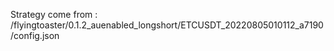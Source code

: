 Strategy come from : /flyingtoaster/0.1.2_auenabled_longshort/ETCUSDT_20220805010112_a7190/config.json